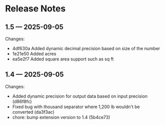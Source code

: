 # Release Notes

## 1.5 — 2025-09-05

Changes:

- 4df630a Added dynamic decimal precision based on size of the number
- 1e21e50 Added acres
- ea5e2f7 Added square area support such as sq ft

## 1.4 — 2025-09-05

Changes:

- Added dynamic precision for output data based on input precision (d86f8fc)
- Fixed bug with thousand separator where 1,200 lb wouldn't be converted (da3f3ac)
- chore: bump extension version to 1.4 (5b4ce73)
